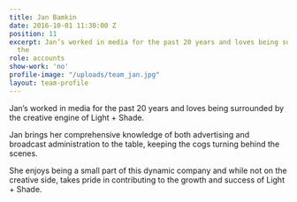 ```yaml
---
title: Jan Bamkin
date: 2016-10-01 11:30:00 Z
position: 11
excerpt: Jan’s worked in media for the past 20 years and loves being surrounded by
  the
role: accounts
show-work: 'no'
profile-image: "/uploads/team_jan.jpg"
layout: team-profile
---
```


Jan’s worked in media for the past 20 years and loves being surrounded by the creative engine of Light + Shade.

Jan brings her comprehensive knowledge of both advertising and broadcast administration to the table, keeping the cogs turning behind the scenes.

She enjoys being a small part of this dynamic company and while not on the creative side, takes pride in contributing to the growth and success of Light + Shade.